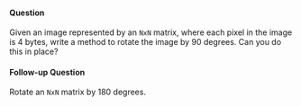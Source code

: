 #### Question

Given an image represented by an `NxN` matrix, where each pixel in the image is 4 bytes, write a method to rotate the image by 90 degrees. Can you do this in place?

#### Follow-up Question

Rotate an `NxN` matrix by 180 degrees.
